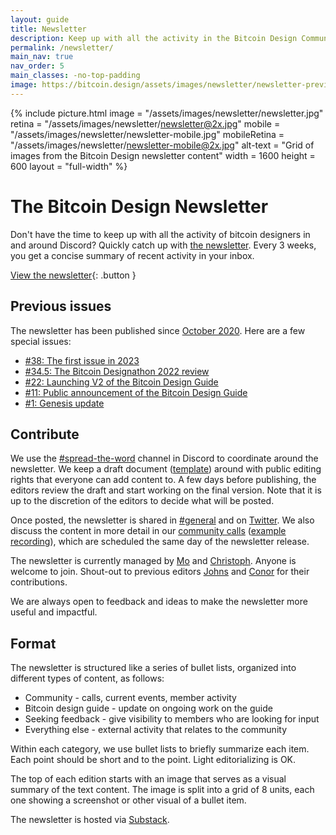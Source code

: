 ```yaml
---
layout: guide
title: Newsletter
description: Keep up with all the activity in the Bitcoin Design Community.
permalink: /newsletter/
main_nav: true
nav_order: 5
main_classes: -no-top-padding
image: https://bitcoin.design/assets/images/newsletter/newsletter-preview.jpg
---
```


{% include picture.html
   image = "/assets/images/newsletter/newsletter.jpg"
   retina = "/assets/images/newsletter/newsletter@2x.jpg"
   mobile = "/assets/images/newsletter/newsletter-mobile.jpg"
   mobileRetina = "/assets/images/newsletter/newsletter-mobile@2x.jpg"
   alt-text = "Grid of images from the Bitcoin Design newsletter content"
   width = 1600
   height = 600
   layout = "full-width"
%}

# The Bitcoin Design Newsletter

Don't have the time to keep up with all the activity of bitcoin designers in and around Discord? Quickly catch up with [the newsletter](https://bitcoindesign.substack.com). Every 3 weeks, you get a concise summary of recent activity in your inbox.

[View the newsletter](https://bitcoindesign.substack.com){: .button }

## Previous issues
The newsletter has been published since [October 2020](https://bitcoindesign.substack.com/p/genesis-update-0). Here are a few special issues:
- [#38: The first issue in 2023](https://bitcoindesign.substack.com/p/bitcoin-design-newsletter-38)
- [#34.5: The Bitcoin Designathon 2022 review](https://bitcoindesign.substack.com/p/the-bitcoin-designathon-2022)
- [#22: Launching V2 of the Bitcoin Design Guide](https://bitcoindesign.substack.com/p/bitcoin-design-update-22)
- [#11: Public announcement of the Bitcoin Design Guide](https://bitcoindesign.substack.com/p/bitcoin-design-update-11)
- [#1: Genesis update](https://bitcoindesign.substack.com/p/genesis-update-0)

## Contribute

We use the [#spread-the-word](https://discord.com/channels/903125802726596648/956367257930453042) channel in Discord to coordinate around the newsletter. We keep a draft document ([template](https://docs.google.com/document/d/1P8PRgcHgLiriieGZr33P1YLbIBigXBg9rXj42B1TXnQ/edit?usp=sharing)) around with public editing rights that everyone can add content to. A few days before publishing, the editors review the draft and start working on the final version. Note that it is up to the discretion of the editors to decide what will be posted.

Once posted, the newsletter is shared in [#general](https://discord.com/channels/903125802726596648/956386942788980766) and on [Twitter](https://twitter.com/bitcoin_design). We also discuss the content in more detail in our [community calls](https://github.com/BitcoinDesign/Meta/issues?q=is%3Aissue+is%3Aopen+%22community+call%22) ([example recording](https://www.youtube.com/watch?v=BPYQKgrjoj0)), which are scheduled the same day of the newsletter release.

The newsletter is currently managed by [Mo](https://twitter.com/MogashniNaidoo) and [Christoph](https://twitter.com/GBKS). Anyone is welcome to join. Shout-out to previous editors [Johns](https://twitter.com/johnsBeharry) and [Conor](https://twitter.com/ConorOkus) for their contributions.

We are always open to feedback and ideas to make the newsletter more useful and impactful.

## Format

The newsletter is structured like a series of bullet lists, organized into different types of content, as follows:

- Community - calls, current events, member activity
- Bitcoin design guide - update on ongoing work on the guide
- Seeking feedback - give visibility to members who are looking for input
- Everything else - external activity that relates to the community

Within each category, we use bullet lists to briefly summarize each item. Each point should be short and to the point. Light editorializing is OK.

The top of each edition starts with an image that serves as a visual summary of the text content. The image is split into a grid of 8 units, each one showing a screenshot or other visual of a bullet item.

The newsletter is hosted via [Substack](https://substack.com).
